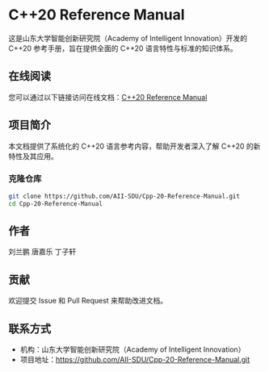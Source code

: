 # C++20 Reference Manual

这是山东大学智能创新研究院（Academy of Intelligent Innovation）开发的 C++20 参考手册，旨在提供全面的 C++20 语言特性与标准的知识体系。

## 在线阅读
您可以通过以下链接访问在线文档：[C++20 Reference Manual](https://github.com/AII-SDU/Cpp-20-Reference-Manual/tree/main)

## 项目简介
本文档提供了系统化的 C++20 语言参考内容，帮助开发者深入了解 C++20 的新特性及其应用。

### 克隆仓库
```sh
git clone https://github.com/AII-SDU/Cpp-20-Reference-Manual.git
cd Cpp-20-Reference-Manual
```

## 作者

刘兰鹏 唐嘉乐 丁子轩

## 贡献

欢迎提交 Issue 和 Pull Request 来帮助改进文档。

## 联系方式

- 机构：山东大学智能创新研究院（Academy of Intelligent Innovation）
- 项目地址：https://github.com/AII-SDU/Cpp-20-Reference-Manual.git